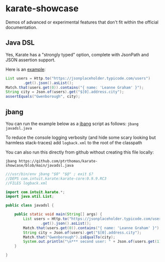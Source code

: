 # karate-showcase
Demos of advanced or experimental features that don't fit within the official documentation.

## Java DSL
Yes, Karate has a "strongly typed" option, complete with JsonPath and JSON assertion support.

Here is an [example](src/test/java/javadsl/JavaDslTest.java):

```java
List users = Http.to("https://jsonplaceholder.typicode.com/users")
        .get().json().asList();
Match.that(users.get(0)).contains("{ name: 'Leanne Graham' }");
String city = Json.of(users).get("$[0].address.city");
assertEquals("Gwenborough", city);
```

## jbang
You can run the example below as a [jbang](https://www.jbang.dev) script as follows: `jbang javadsl.java`

To reduce the console logging verbosity (and hide some scary looking but harmless stack-traces) add `logback.xml` to the root of the classpath

You can also run this directly from github without creating this file locally:

```
jbang https://github.com/ptrthomas/karate-showcase/blob/main/javadsl.java
```

```java
///usr/bin/env jbang "$0" "$@" ; exit $?
//DEPS com.intuit.karate:karate-core:0.9.9.RC3
//FILES logback.xml

import com.intuit.karate.*;
import java.util.List;

public class javadsl {

    public static void main(String[] args) {
        List users = Http.to("https://jsonplaceholder.typicode.com/users")
                .get().json().asList();
        Match.that(users.get(0)).contains("{ name: 'Leanne Graham' }");
        String city = Json.of(users).get("$[0].address.city");
        Match.that("Gwenborough").isEqualTo(city);
        System.out.println("\n*** second user: " + Json.of(users.get(1)).toString());
    }

}
```